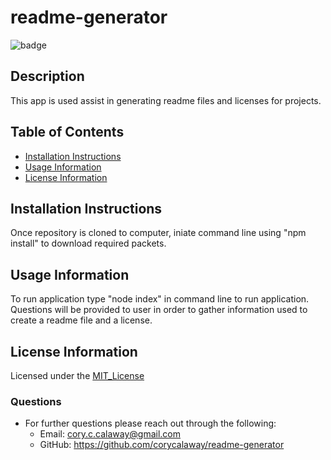 # readme-generator

![badge](https://img.shields.io/badge/License-MIT_License-brightgreen)    
## Description
This app is used assist in generating readme files and licenses for projects.

## Table of Contents
* [Installation Instructions](#installation-instructions)
* [Usage Information](#usage-information)
* [License Information](#license-information)


## Installation Instructions
Once repository is cloned to computer, iniate command line  using "npm install" to download required packets.

## Usage Information
To run application type "node index" in command line to run application. Questions will be provided to user in order to gather information used to create a readme file and a license.

## License Information
Licensed under the [MIT_License](LICENSE)

### Questions
- For further questions please reach out through the following:
    - Email: cory.c.calaway@gmail.com
    - GitHub: https://github.com/corycalaway/readme-generator